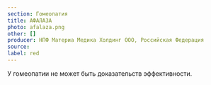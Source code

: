 ```yaml
---
section: Гомеопатия
title: АФАЛАЗА
photo: afalaza.png
other: []
producer: НПФ Материа Медика Холдинг ООО, Российская Федерация
source:
label: red
---
```


У гомеопатии не может быть доказательств эффективности.
